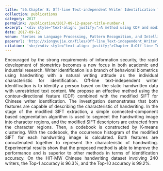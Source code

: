 ```yaml
---
title: "55.Chapter 8: Off-line Text-independent Writer Identification for Chinese Handwriting"
collection: publications
category: 2017
permalink: /publication/2017-09-12-paper-title-number-1
excerpt: '<div style="text-align: justify;">A method using CDF and modified SIFT for Chinese writer identification is proposed. It outperforms others, achieving high accuracy on HIT - MW dataset.</div>'
date: 2017-09-12
venue: 'Series on Language Processing, Pattern Recognition, and Intelligent Systems'
paperurl: 'http://xiongyujie.cn/files/Off-line_Text-independent_Writer_Identification_for_Chinese_Handwriting.pdf'
citation: '<br/><div style="text-align: justify;">Chapter 8:Off-line Text-independent Writer Identification for Chinese Handwriting, Y.-J. Xiong and Y. Lu*, Advances in Chinese document and text processing, Series on Language Processing, Pattern Recognition, and Intelligent Systems, 2017, 2 (8): 215-234</div>'
---
```


<div style="text-align: justify;">Encouraged by the strong requirements of information security, the rapid development of biometrics becomes a new focus in both academic and industrial research. Writer identification is a branch of behavioral biometrics using handwriting with a natural writing attitude as the individual characteristic for identification. Off-line text-independent writer identification is to identify a person based on the static handwritten data with unrestricted text content. We propose an effective method using the contour-directional feature (CDF) combined with the modified SIFT for Chinese writer identification. The investigation demonstrates that both features are capable of describing the characteristic of handwriting. In the stage of the modified SIFT extraction, a simple connected-component based segmentation algorithm is used to segment the handwriting image into character regions, and the modified SIFT descriptors are extracted from the character regions. Then, a codebook is constructed by K-means clustering. With the codebook, the occurrence histogram of the modified SIFT for each handwriting image is calculated. Both features are concatenated together to represent the characteristic of handwriting. Experimental results show that the proposed method is able to improve the performance and is superior to other methods in terms of identification accuracy. On the HIT-MW Chinese handwriting dataset involving 240 writers, the Top-1 accuracy is 96.3%, and the Top-10 accuracy is 99.2%.</div>

<br/>
